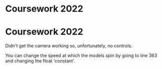 # Coursework 2022
# Coursework 2022
Didn't get the camera working so, unfortunately, no controls. 

You can change the speed at which the models spin by going to line 363 and changing the float 'constant'. 
